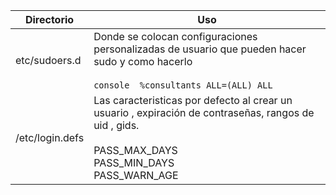 

| Directorio | Uso |
|------------|-----|
|  etc/sudoers.d | Donde se colocan configuraciones personalizadas de usuario que pueden hacer sudo y como hacerlo<br><br>```console  %consultants ALL=(ALL) ALL```  |
| /etc/login.defs | Las caracteristicas por defecto al crear un usuario , expiración de contraseñas, rangos de uid , gids.<br><br>PASS_MAX_DAYS<br>PASS_MIN_DAYS<br>PASS_WARN_AGE |

                        
